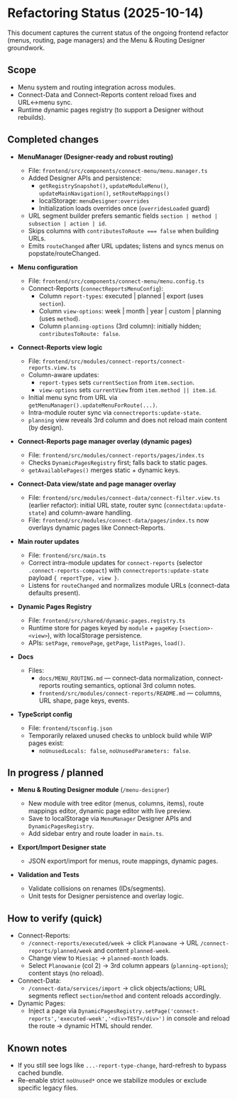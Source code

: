 # Refactoring Status (2025-10-14)

This document captures the current status of the ongoing frontend refactor (menus, routing, page managers) and the Menu & Routing Designer groundwork.

## Scope
- Menu system and routing integration across modules.
- Connect-Data and Connect-Reports content reload fixes and URL↔menu sync.
- Runtime dynamic pages registry (to support a Designer without rebuilds).

## Completed changes
- **MenuManager (Designer-ready and robust routing)**
  - File: `frontend/src/components/connect-menu/menu.manager.ts`
  - Added Designer APIs and persistence:
    - `getRegistrySnapshot()`, `updateModuleMenu()`, `updateMainNavigation()`, `setRouteMappings()`
    - localStorage: `menuDesigner:overrides`
    - Initialization loads overrides once (`overridesLoaded` guard)
  - URL segment builder prefers semantic fields `section | method | subsection | action | id`.
  - Skips columns with `contributesToRoute === false` when building URLs.
  - Emits `routeChanged` after URL updates; listens and syncs menus on popstate/routeChanged.

- **Menu configuration**
  - File: `frontend/src/components/connect-menu/menu.config.ts`
  - Connect-Reports (`connectReportsMenuConfig`):
    - Column `report-types`: executed | planned | export (uses `section`).
    - Column `view-options`: week | month | year | custom | planning (uses `method`).
    - Column `planning-options` (3rd column): initially hidden; `contributesToRoute: false`.

- **Connect-Reports view logic**
  - File: `frontend/src/modules/connect-reports/connect-reports.view.ts`
  - Column-aware updates:
    - `report-types` sets `currentSection` from `item.section`.
    - `view-options` sets `currentView` from `item.method || item.id`.
  - Initial menu sync from URL via `getMenuManager().updateMenuForRoute(...)`.
  - Intra-module router sync via `connectreports:update-state`.
  - `planning` view reveals 3rd column and does not reload main content (by design).

- **Connect-Reports page manager overlay (dynamic pages)**
  - File: `frontend/src/modules/connect-reports/pages/index.ts`
  - Checks `DynamicPagesRegistry` first; falls back to static pages.
  - `getAvailablePages()` merges static + dynamic keys.

- **Connect-Data view/state and page manager overlay**
  - File: `frontend/src/modules/connect-data/connect-filter.view.ts` (earlier refactor): initial URL state, router sync (`connectdata:update-state`) and column-aware handling.
  - File: `frontend/src/modules/connect-data/pages/index.ts` now overlays dynamic pages like Connect-Reports.

- **Main router updates**
  - File: `frontend/src/main.ts`
  - Correct intra-module updates for `connect-reports` (selector `.connect-reports-compact`) with `connectreports:update-state` payload `{ reportType, view }`.
  - Listens for `routeChanged` and normalizes module URLs (connect-data defaults present).

- **Dynamic Pages Registry**
  - File: `frontend/src/shared/dynamic-pages.registry.ts`
  - Runtime store for pages keyed by `module` + `pageKey` (`<section>-<view>`), with localStorage persistence.
  - APIs: `setPage`, `removePage`, `getPage`, `listPages`, `load()`.

- **Docs**
  - Files:
    - `docs/MENU_ROUTING.md` — connect-data normalization, connect-reports routing semantics, optional 3rd column notes.
    - `frontend/src/modules/connect-reports/README.md` — columns, URL shape, page keys, events.

- **TypeScript config**
  - File: `frontend/tsconfig.json`
  - Temporarily relaxed unused checks to unblock build while WIP pages exist:
    - `noUnusedLocals: false`, `noUnusedParameters: false`.

## In progress / planned
- **Menu & Routing Designer module** (`/menu-designer`)
  - New module with tree editor (menus, columns, items), route mappings editor, dynamic page editor with live preview.
  - Save to localStorage via `MenuManager` Designer APIs and `DynamicPagesRegistry`.
  - Add sidebar entry and route loader in `main.ts`.

- **Export/Import Designer state**
  - JSON export/import for menus, route mappings, dynamic pages.

- **Validation and Tests**
  - Validate collisions on renames (IDs/segments).
  - Unit tests for Designer persistence and overlay logic.

## How to verify (quick)
- Connect-Reports:
  - `/connect-reports/executed/week` → click `Planowane` → URL `/connect-reports/planned/week` and content `planned-week`.
  - Change view to `Miesiąc` → `planned-month` loads.
  - Select `Planowanie` (col 2) → 3rd column appears (`planning-options`); content stays (no reload).
- Connect-Data:
  - `/connect-data/services/import` → click objects/actions; URL segments reflect `section`/`method` and content reloads accordingly.
- Dynamic Pages:
  - Inject a page via `DynamicPagesRegistry.setPage('connect-reports','executed-week','<div>TEST</div>')` in console and reload the route → dynamic HTML should render.

## Known notes
- If you still see logs like `...-report-type-change`, hard-refresh to bypass cached bundle.
- Re-enable strict `noUnused*` once we stabilize modules or exclude specific legacy files.
